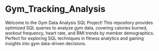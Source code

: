 # Gym_Tracking_Analysis
 Welcome to the Gym Data Analysis SQL Project!  This repository provides optimized SQL queries to analyze gym data, covering calories burned, workout frequency, heart rate, and BMI trends by member demographics. Perfect for exploring SQL techniques in fitness analytics and gaining insights into gym data-driven decisions.
